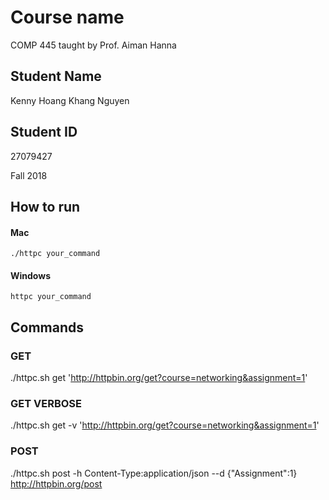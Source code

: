 # Course name
COMP 445 taught by Prof. Aiman Hanna

## Student Name
Kenny Hoang Khang Nguyen

## Student ID
27079427

Fall 2018

## How to run

#### Mac

`./httpc your_command`

#### Windows

`httpc your_command`

## Commands

### GET

./httpc.sh get 'http://httpbin.org/get?course=networking&assignment=1'

### GET VERBOSE

./httpc.sh get -v 'http://httpbin.org/get?course=networking&assignment=1'

### POST

./httpc.sh post -h Content-Type:application/json --d {"Assignment":1} http://httpbin.org/post